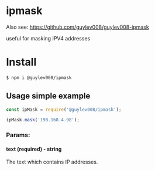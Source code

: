 # ipmask

Also see: https://github.com/guylev008/guylev008-ipmask

useful for masking IPV4 addresses

# Install

```bash
$ npm i @guylev008/ipmask
```

## Usage simple example

```jsx
const ipMask = require('@guylev008/ipmask');

ipMask.mask('198.168.4.98');
```

### Params:

#### text (required) - string

The text which contains IP addresses.
